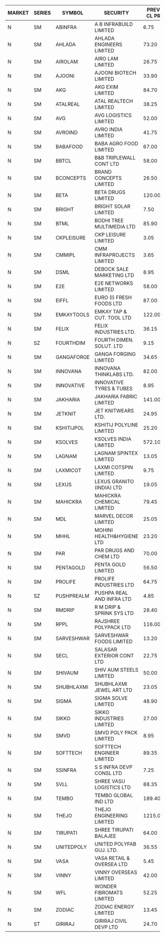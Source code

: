 


| MARKET | SERIES | SYMBOL | SECURITY | PREV CL PR | OPEN PRICE | HIGH PRICE | LOW PRICE | CLOSE PRICE | NET TRDVAL | NET TRDQTY | CORP IND | HI 52 WK | LO 52 WK |
| ----- | ----- | ----- | ----- | ----- | ----- | ----- | ----- | ----- | ----- | ----- | ----- | ----- | ----- |
| N | SM | ABINFRA | A B INFRABUILD LIMITED | 6.75 | 7.05 | 7.05 | 7.05 | 7.05 | 84600.00 | 12000 |  | 12.50 | 5.00 |
| N | SM | AHLADA | AHLADA ENGINEERS LIMITED | 73.20 | 74.95 | 74.95 | 72.15 | 74.05 | 1030000.00 | 14000 |  | 93.40 | 39.00 |
| N | SM | AIROLAM | AIRO LAM LIMITED | 26.75 | 27.95 | 27.95 | 27.95 | 27.95 | 83850.00 | 3000 |  | 30.00 | 14.45 |
| N | SM | AJOONI | AJOONI BIOTECH LIMITED | 33.90 | 33.05 | 33.15 | 32.85 | 32.95 | 792600.00 | 24000 |  | 36.50 | 6.35 |
| N | SM | AKG | AKG EXIM LIMITED | 84.70 | 84.50 | 85.45 | 84.50 | 85.30 | 2175680.00 | 25600 |  | 85.45 | 32.00 |
| N | SM | ATALREAL | ATAL REALTECH LIMITED | 38.25 | 36.45 | 36.45 | 36.45 | 36.45 | 58320.00 | 1600 |  | 51.00 | 36.45 |
| N | SM | AVG | AVG LOGISTICS LIMITED | 52.00 | 54.60 | 54.60 | 51.50 | 51.50 | 127320.00 | 2400 |  | 84.00 | 23.10 |
| N | SM | AVROIND | AVRO INDIA LIMITED | 41.75 | 39.50 | 41.00 | 37.00 | 41.00 | 235000.00 | 6000 |  | 63.20 | 35.00 |
| N | SM | BABAFOOD | BABA AGRO FOOD LIMITED | 67.00 | 70.00 | 70.00 | 70.00 | 70.00 | 140000.00 | 2000 |  | 70.00 | 35.20 |
| N | SM | BBTCL | B&B TRIPLEWALL CONT LTD | 58.00 | 58.00 | 59.95 | 58.00 | 59.95 | 707700.00 | 12000 |  | 59.95 | 27.20 |
| N | SM | BCONCEPTS | BRAND CONCEPTS LIMITED | 26.50 | 27.80 | 27.80 | 27.80 | 27.80 | 83400.00 | 3000 |  | 28.45 | 13.70 |
| N | SM | BETA | BETA DRUGS LIMITED | 120.00 | 120.00 | 125.00 | 119.00 | 124.25 | 2847680.00 | 23200 |  | 140.80 | 37.00 |
| N | SM | BRIGHT | BRIGHT SOLAR LIMITED | 7.50 | 7.50 | 7.50 | 7.30 | 7.30 | 132600.00 | 18000 |  | 14.75 | 4.70 |
| N | SM | BTML | BODHI TREE MULTIMEDIA LTD | 85.90 | 77.10 | 78.75 | 77.10 | 78.75 | 187020.00 | 2400 |  | 96.00 | 68.50 |
| N | SM | CKPLEISURE | CKP LEISURE LIMITED | 3.05 | 3.20 | 3.20 | 2.95 | 3.05 | 73600.00 | 24000 |  | 6.80 | 2.75 |
| N | SM | CMMIPL | CMM INFRAPROJECTS LIMITED | 3.65 | 3.80 | 3.80 | 3.80 | 3.80 | 22800.00 | 6000 |  | 9.25 | 2.25 |
| N | SM | DSML | DEBOCK SALE MARKETING LTD | 8.95 | 8.55 | 8.55 | 8.55 | 8.55 | 51300.00 | 6000 |  | 21.95 | 3.50 |
| N | SM | E2E | E2E NETWORKS LIMITED | 58.00 | 58.50 | 59.85 | 57.00 | 59.20 | 927200.00 | 16000 |  | 61.30 | 13.30 |
| N | SM | EIFFL | EURO (I) FRESH FOODS LTD | 87.00 | 88.00 | 90.00 | 84.10 | 84.55 | 277680.00 | 3200 |  | 115.60 | 71.00 |
| N | SM | EMKAYTOOLS | EMKAY TAP & CUT. TOOL LTD | 122.00 | 125.00 | 125.00 | 125.00 | 125.00 | 75000.00 | 600 |  | 164.75 | 58.65 |
| N | SM | FELIX | FELIX INDUSTRIES LTD. | 36.15 | 34.50 | 34.50 | 34.50 | 34.50 | 138000.00 | 4000 |  | 40.30 | 10.80 |
| N | SZ | FOURTHDIM | FOURTH DIMEN. SOLUT. LTD | 9.15 | 8.70 | 8.70 | 8.70 | 8.70 | 17400.00 | 2000 |  | 13.65 | 5.55 |
| N | SM | GANGAFORGE | GANGA FORGING LIMITED | 34.65 | 26.60 | 26.65 | 26.60 | 26.60 | 426000.00 | 16000 | XB | 34.70 | 8.70 |
| N | SM | INNOVANA | INNOVANA THINKLABS LTD. | 82.00 | 78.00 | 78.20 | 78.00 | 78.10 | 234300.00 | 3000 |  | 125.00 | 70.25 |
| N | SM | INNOVATIVE | INNOVATIVE TYRES & TUBES | 8.95 | 8.55 | 8.55 | 8.55 | 8.55 | 25650.00 | 3000 |  | 13.20 | 5.40 |
| N | SM | JAKHARIA | JAKHARIA FABRIC LIMITED | 141.00 | 140.00 | 142.00 | 140.00 | 140.15 | 5489600.00 | 39200 |  | 187.00 | 140.00 |
| N | SM | JETKNIT | JET KNITWEARS LTD. | 24.95 | 26.15 | 26.15 | 26.15 | 26.15 | 78450.00 | 3000 |  | 29.15 | 19.00 |
| N | SM | KSHITIJPOL | KSHITIJ POLYLINE LIMITED | 25.20 | 25.00 | 25.00 | 25.00 | 25.00 | 900000.00 | 36000 |  | 30.00 | 19.20 |
| N | SM | KSOLVES | KSOLVES INDIA LIMITED | 572.10 | 600.70 | 600.70 | 600.50 | 600.50 | 720780.00 | 1200 |  | 600.70 | 102.05 |
| N | SM | LAGNAM | LAGNAM SPINTEX LIMITED | 13.05 | 13.70 | 13.70 | 13.70 | 13.70 | 123300.00 | 9000 |  | 13.70 | 6.60 |
| N | SM | LAXMICOT | LAXMI COTSPIN LIMITED | 9.75 | 11.10 | 11.10 | 7.80 | 8.50 | 229800.00 | 24000 |  | 11.75 | 5.80 |
| N | SM | LEXUS | LEXUS GRANITO (INDIA) LTD | 19.05 | 19.00 | 20.00 | 19.00 | 20.00 | 117000.00 | 6000 |  | 21.70 | 4.55 |
| N | SM | MAHICKRA | MAHICKRA CHEMICAL LIMITED | 79.45 | 81.35 | 81.75 | 81.35 | 81.75 | 366900.00 | 4500 |  | 92.95 | 70.00 |
| N | SM | MDL | MARVEL DECOR LIMITED | 25.05 | 26.25 | 26.30 | 26.25 | 26.30 | 157600.00 | 6000 |  | 28.20 | 16.50 |
| N | SM | MHHL | MOHINI HEALTH&HYGIENE LTD | 23.20 | 22.65 | 22.90 | 22.60 | 22.60 | 340350.00 | 15000 |  | 23.60 | 11.35 |
| N | SM | PAR | PAR DRUGS AND CHEM LTD | 70.00 | 68.10 | 68.10 | 68.00 | 68.05 | 272200.00 | 4000 |  | 74.80 | 26.20 |
| N | SM | PENTAGOLD | PENTA GOLD LIMITED | 56.50 | 53.90 | 53.90 | 53.90 | 53.90 | 161700.00 | 3000 |  | 59.90 | 15.40 |
| N | SM | PROLIFE | PROLIFE INDUSTRIES LTD | 64.75 | 67.90 | 67.90 | 67.90 | 67.90 | 203700.00 | 3000 |  | 67.90 | 27.50 |
| N | SZ | PUSHPREALM | PUSHPA REAL AND INFRA LTD | 4.85 | 5.05 | 5.05 | 4.65 | 5.05 | 107900.00 | 22000 |  | 5.05 | 4.45 |
| N | SM | RMDRIP | R M DRIP & SPRINK SYS LTD | 28.40 | 28.65 | 28.65 | 28.65 | 28.65 | 57300.00 | 2000 |  | 63.00 | 14.65 |
| N | SM | RPPL | RAJSHREE POLYPACK LTD | 116.00 | 115.00 | 115.00 | 115.00 | 115.00 | 115000.00 | 1000 |  | 120.95 | 47.75 |
| N | SM | SARVESHWAR | SARVESHWAR FOODS LIMITED | 13.20 | 13.20 | 13.20 | 13.20 | 13.20 | 42240.00 | 3200 |  | 17.40 | 8.45 |
| N | SM | SECL | SALASAR EXTERIOR CONT LTD | 22.75 | 21.65 | 21.65 | 21.65 | 21.65 | 259800.00 | 12000 |  | 49.00 | 21.65 |
| N | SM | SHIVAUM | SHIV AUM STEELS LIMITED | 50.00 | 49.75 | 49.75 | 49.75 | 49.75 | 3880500.00 | 78000 |  | 50.00 | 41.90 |
| N | SM | SHUBHLAXMI | SHUBHLAXMI JEWEL ART LTD | 23.05 | 21.90 | 21.90 | 21.90 | 21.90 | 21900.00 | 1000 |  | 52.25 | 12.05 |
| N | SM | SIGMA | SIGMA SOLVE LIMITED | 48.90 | 48.50 | 48.50 | 46.35 | 46.35 | 284550.00 | 6000 |  | 53.90 | 42.00 |
| N | SM | SIKKO | SIKKO INDUSTRIES LIMITED | 27.00 | 26.90 | 27.20 | 26.90 | 27.20 | 216400.00 | 8000 |  | 33.80 | 18.00 |
| N | SM | SMVD | SMVD POLY PACK LIMITED | 8.95 | 9.00 | 9.00 | 9.00 | 9.00 | 18000.00 | 2000 |  | 12.00 | 6.45 |
| N | SM | SOFTTECH | SOFTTECH ENGINEER LIMITED | 89.35 | 91.00 | 93.80 | 91.00 | 93.40 | 1778640.00 | 19200 |  | 94.85 | 32.45 |
| N | SM | SSINFRA | S S INFRA DEVP CONSL LTD | 7.25 | 7.20 | 7.20 | 7.20 | 7.20 | 21600.00 | 3000 |  | 14.45 | 5.65 |
| N | SM | SVLL | SHREE VASU LOGISTICS LTD | 88.35 | 88.65 | 88.65 | 88.65 | 88.65 | 88650.00 | 1000 |  | 102.15 | 70.00 |
| N | SM | TEMBO | TEMBO GLOBAL IND LTD | 189.40 | 185.65 | 195.25 | 185.60 | 193.60 | 9389600.00 | 50000 |  | 208.00 | 115.00 |
| N | SM | THEJO | THEJO ENGINEERING LIMITED | 1215.00 | 1238.00 | 1238.00 | 1158.00 | 1170.00 | 6562415.00 | 5500 |  | 1468.50 | 350.55 |
| N | SM | TIRUPATI | SHREE TIRUPATI BALAJEE | 64.00 | 62.50 | 64.50 | 62.50 | 64.50 | 381000.00 | 6000 |  | 64.50 | 22.40 |
| N | SM | UNITEDPOLY | UNITED POLYFAB GUJ. LTD. | 36.55 | 38.35 | 38.35 | 37.00 | 37.00 | 226050.00 | 6000 |  | 38.35 | 5.95 |
| N | SM | VASA | VASA RETAIL & OVERSEA LTD | 5.45 | 5.70 | 5.70 | 5.70 | 5.70 | 22800.00 | 4000 |  | 10.55 | 5.00 |
| N | SM | VINNY | VINNY OVERSEAS LIMITED | 42.00 | 42.45 | 42.45 | 42.45 | 42.45 | 764100.00 | 18000 |  | 43.00 | 32.90 |
| N | SM | WFL | WONDER FIBROMATS LIMITED | 52.25 | 54.85 | 54.85 | 54.85 | 54.85 | 87760.00 | 1600 |  | 93.95 | 42.70 |
| N | SM | ZODIAC | ZODIAC ENERGY LIMITED | 13.45 | 14.00 | 14.00 | 12.90 | 12.90 | 160600.00 | 12000 |  | 23.75 | 11.25 |
| N | ST | GIRIRAJ | GIRIRAJ CIVIL DEVP LTD | 24.70 | 25.90 | 25.90 | 25.90 | 25.90 | 31080.00 | 1200 |  | 167.85 | 22.45 |



